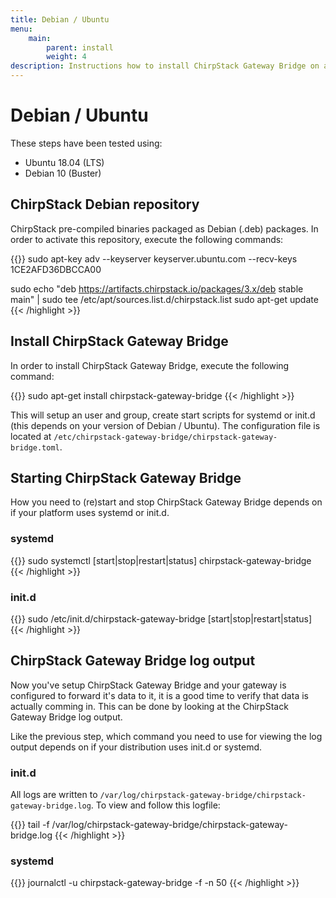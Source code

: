 ```yaml
---
title: Debian / Ubuntu
menu:
    main:
        parent: install
        weight: 4
description: Instructions how to install ChirpStack Gateway Bridge on a Debian or Ubuntu based Linux installation.
---
```


# Debian / Ubuntu

These steps have been tested using:

* Ubuntu 18.04 (LTS)
* Debian 10 (Buster)

## ChirpStack Debian repository

ChirpStack pre-compiled binaries packaged as Debian (.deb)
packages. In order to activate this repository, execute the following
commands:

{{<highlight bash>}}
sudo apt-key adv --keyserver keyserver.ubuntu.com --recv-keys 1CE2AFD36DBCCA00

sudo echo "deb https://artifacts.chirpstack.io/packages/3.x/deb stable main" | sudo tee /etc/apt/sources.list.d/chirpstack.list
sudo apt-get update
{{< /highlight >}}

## Install ChirpStack Gateway Bridge

In order to install ChirpStack Gateway Bridge, execute the following command:

{{<highlight bash>}}
sudo apt-get install chirpstack-gateway-bridge
{{< /highlight >}}

This will setup an user and group, create start scripts for systemd or init.d
(this depends on your version of Debian / Ubuntu). The configuration file is
located at `/etc/chirpstack-gateway-bridge/chirpstack-gateway-bridge.toml`.

## Starting ChirpStack Gateway Bridge

How you need to (re)start and stop ChirpStack Gateway Bridge depends on if your
platform uses systemd or init.d.

### systemd

{{<highlight bash>}}
sudo systemctl [start|stop|restart|status] chirpstack-gateway-bridge
{{< /highlight >}}

### init.d

{{<highlight bash>}}
sudo /etc/init.d/chirpstack-gateway-bridge [start|stop|restart|status]
{{< /highlight >}}

## ChirpStack Gateway Bridge log output

Now you've setup ChirpStack Gateway Bridge and your gateway is configured to forward
it's data to it, it is a good time to verify that data is actually comming in.
This can be done by looking at the ChirpStack Gateway Bridge log output.

Like the previous step, which command you need to use for viewing the
log output depends on if your distribution uses init.d or systemd.

### init.d

All logs are written to `/var/log/chirpstack-gateway-bridge/chirpstack-gateway-bridge.log`.
To view and follow this logfile:

{{<highlight bash>}}
tail -f /var/log/chirpstack-gateway-bridge/chirpstack-gateway-bridge.log
{{< /highlight >}}

### systemd

{{<highlight bash>}}
journalctl -u chirpstack-gateway-bridge -f -n 50
{{< /highlight >}}
